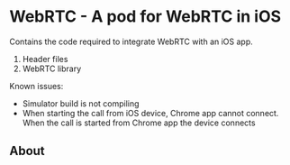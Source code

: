# WebRTC - A pod for WebRTC in iOS

Contains the code required to integrate WebRTC with an iOS app.

1) Header files
2) WebRTC library

Known issues:

- Simulator build is not compiling
- When starting the call from iOS device, Chrome app cannot connect. When the call is started from Chrome app 
 the device connects


## About
